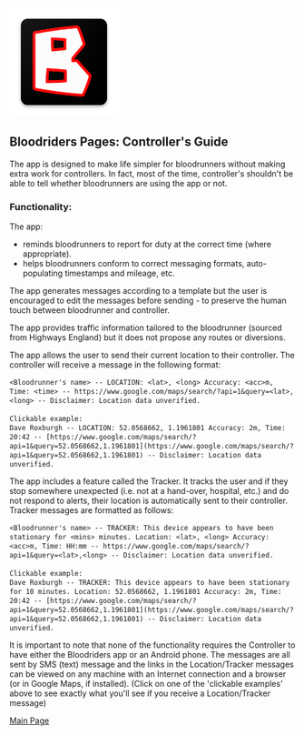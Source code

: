 ![Logo](ic_launcher.png)

## Bloodriders Pages: Controller's Guide

The app is designed to make life simpler for bloodrunners without making extra work for controllers. In fact, most of the time, controller's shouldn't be able to tell whether bloodrunners are using the app or not.

### Functionality:

The app:
- reminds bloodrunners to report for duty at the correct time (where appropriate).
- helps bloodrunners conform to correct messaging formats, auto-populating timestamps and mileage, etc.

The app generates messages according to a template but the user is encouraged to edit the messages before sending - to preserve the human touch between bloodrunner and controller.

The app provides traffic information tailored to the bloodrunner (sourced from Highways England) but it does not propose any routes or diversions.

The app allows the user to send their current location to their controller. The controller will receive a message in the following format:

    <Bloodrunner's name> -- LOCATION: <lat>, <long> Accuracy: <acc>m, Time: <time> -- https://www.google.com/maps/search/?api=1&query=<lat>,<long> -- Disclaimer: Location data unverified.
    
    Clickable example:
	Dave Roxburgh -- LOCATION: 52.0568662, 1.1961801 Accuracy: 2m, Time: 20:42 -- [https://www.google.com/maps/search/?api=1&query=52.0568662,1.1961801](https://www.google.com/maps/search/?api=1&query=52.0568662,1.1961801) -- Disclaimer: Location data unverified.

The app includes a feature called the Tracker. It tracks the user and if they stop somewhere unexpected (i.e. not at a hand-over, hospital, etc.) and do not respond to alerts, their location is automatically sent to their controller. Tracker messages are formatted as follows:

    <Bloodrunner's name> -- TRACKER: This device appears to have been stationary for <mins> minutes. Location: <lat>, <long> Accuracy: <acc>m, Time: HH:mm -- https://www.google.com/maps/search/?api=1&query=<lat>,<long> -- Disclaimer: Location data unverified.
	
	Clickable example:
	Dave Roxburgh -- TRACKER: This device appears to have been stationary for 10 minutes. Location: 52.0568662, 1.1961801 Accuracy: 2m, Time: 20:42 -- [https://www.google.com/maps/search/?api=1&query=52.0568662,1.1961801](https://www.google.com/maps/search/?api=1&query=52.0568662,1.1961801) -- Disclaimer: Location data unverified.

It is important to note that none of the functionality requires the Controller to have either the Bloodriders app or an Android phone. The messages are all sent by SMS (text) message and the links in the Location/Tracker messages can be viewed on any machine with an Internet connection and a browser (or in Google Maps, if installed).
(Click on one of the 'clickable examples' above to see exactly what you'll see if you receive a Location/Tracker message)

[Main Page](https://roxburd.github.io/bloodriders/)
